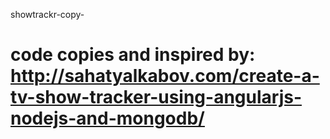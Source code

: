 showtrackr-copy-

code copies and inspired by:
http://sahatyalkabov.com/create-a-tv-show-tracker-using-angularjs-nodejs-and-mongodb/
================

